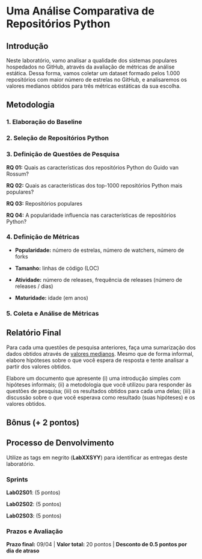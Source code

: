 # Uma Análise Comparativa de Repositórios Python

## Introdução

Neste laboratório, vamo analisar a qualidade dos sistemas populares hospedados no GitHub, através da avaliação de métricas de análise estática. Dessa forma, vamos coletar um dataset formado pelos 1.000 repositórios com maior número de estrelas no GitHub, e analisaremos os valores medianos obtidos para três métricas estáticas da sua escolha.

## Metodologia

### 1. Elaboração do Baseline

### 2. Seleção de Repositórios Python

### 3. Definição de Questões de Pesquisa

**RQ 01:** Quais as características dos repositórios Python do Guido van Rossum?

**RQ 02:** Quais as características dos top-1000 repositórios Python mais populares?

**RQ 03:** Repositórios populares    

**RQ 04:** A popularidade influencia nas características de repositórios Python?

### 4. Definição de Métricas

* **Popularidade:** número de estrelas, número de watchers, número de forks

* **Tamanho:** linhas de código (LOC)

* **Atividade:** número de releases, frequência de releases (número de releases / dias)

* **Maturidade:** idade (em anos)

### 5. Coleta e Análise de Métricas

## Relatório Final

Para cada uma questões de pesquisa anteriores, faça uma sumarização dos dados obtidos através de [valores medianos](https://www.sciencebuddies.org/science-fair-projects/science-fair/summarizing-your-data#meanmedianandmode). Mesmo que de forma informal, elabore hipóteses sobre o que você espera de resposta e tente analisar a partir dos valores obtidos.

Elabore um documento que apresente (i) uma introdução simples com hipóteses informais; (ii) a metodologia que você utilizou para responder às questões de pesquisa; (iii) os resultados obtidos para cada uma delas; (iii) a discussão sobre o que você esperava como resultado (suas hipóteses) e os valores obtidos.  

## Bônus (+ 2 pontos)

## Processo de Denvolvimento

Utilize as tags em negrito (**LabXXSYY**) para identificar as entregas deste laboratório. 

### Sprints

**Lab02S01**: (5 pontos)

**Lab02S02**: (5 pontos)

**Lab02S03**: (5 pontos)

### Prazos e Avaliação

**Prazo final:** 09/04 | **Valor total:** 20 pontos | **Desconto de 0.5 pontos por dia de atraso**
